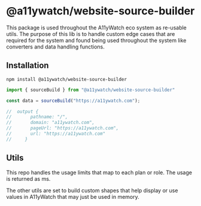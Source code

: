 # @a11ywatch/website-source-builder

This package is used throughout the A11yWatch eco system as re-usable utils.
The purpose of this lib is to handle custom edge cases that are required for the system and found being used throughout the system like converters and data handling functions.

## Installation

`npm install @a11ywatch/website-source-builder`

```typescript
import { sourceBuild } from "@a11ywatch/website-source-builder"

const data = sourceBuild("https://a11ywatch.com");

//  output {
//       pathname: "/",
//       domain: "a11ywatch.com",
//       pageUrl: "https://a11ywatch.com",
//       url: "https://a11ywatch.com"
//     }
```

## Utils

This repo handles the usage limits that map to each plan or role. The usage is returned as ms. 

The other utils are set to build custom shapes that help display or use values in A11yWatch that 
may just be used in memory.